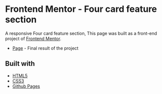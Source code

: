 # Frontend Mentor - Four card feature section

A responsive Four card feature section, This page was built as a front-end project of [Frontend Mentor](https://www.frontendmentor.io/challenges/four-card-feature-section-weK1eFYK).

- [Page](https://sabiqhashil.github.io/product_preview_card_component_main-responsive/) - Final result of the project

## Built with

- [HTML5](https://developer.mozilla.org/es/docs/HTML/HTML5)
- [CSS3](https://developer.mozilla.org/es/docs/Web/CSS/CSS3)
- [Github Pages](https://pages.github.com/)

